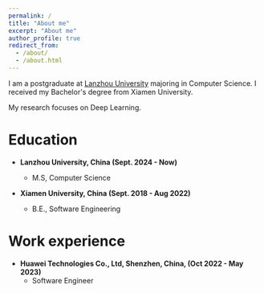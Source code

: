 ```yaml
---
permalink: /
title: "About me"
excerpt: "About me"
author_profile: true
redirect_from: 
  - /about/
  - /about.html
---
```


I am a postgraduate at [Lanzhou University](https://en.lzu.edu.cn/) majoring in Computer Science. I received my Bachelor's degree from Xiamen University.

My research focuses on Deep Learning.

Education
======
* **Lanzhou University, China (Sept. 2024 - Now)**
    * M.S, Computer Science

*  **Xiamen University, China (Sept. 2018 - Aug 2022)**
    * B.E., Software Engineering

Work experience
======
* **Huawei Technologies Co., Ltd, Shenzhen, China, (Oct 2022 - May 2023)**
    * Software Engineer
